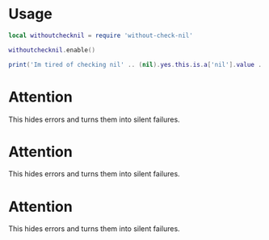 # Usage
```lua
local withoutchecknil = require 'without-check-nil'

withoutchecknil.enable()

print('Im tired of checking nil' .. (nil).yes.this.is.a['nil'].value .. '!!!') --> Im tired of check nil!!!
```

# Attention
This hides errors and turns them into silent failures.

# Attention
This hides errors and turns them into silent failures.

# Attention
This hides errors and turns them into silent failures.
